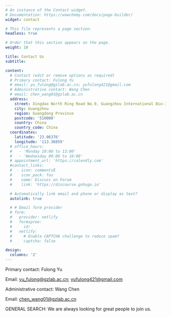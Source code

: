 ```yaml
---
# An instance of the Contact widget.
# Documentation: https://wowchemy.com/docs/page-builder/
widget: contact

# This file represents a page section.
headless: true

# Order that this section appears on the page.
weight: 10

title: Contact Us
subtitle: 

content:
  # Contact (edit or remove options as required)
  # Primary contact: Fulong Yu
  # email: yu_fulong@gzlab.ac.cn; yufulong421@gmail.com
  # Administrative contact: Wang Chen
  # email: chen_wang01@gzlab.ac.cn
  address:
    street: Xingdao North Ring Road No.9, Guangzhou International Bio-Island, Haizhu District
    city: Guangzhou
    region: Guangdong Province
    postcode: '510000'
    country: China
    country_code: China
  coordinates:
    latitude: '23.06376'
    longitude: '113.36859'
  # office_hours:
  #   - 'Monday 10:00 to 13:00'
  #   - 'Wednesday 09:00 to 10:00'
  # appointment_url: 'https://calendly.com'
  #contact_links:
  #  - icon: commentsß
  #    icon_pack: fas
  #    name: Discuss on Forum
  #    link: 'https://discourse.gohugo.io'

  # Automatically link email and phone or display as text?
  autolink: true

  # # Email form provider
  # form:
  #   provider: netlify
  #   formspree:
  #     id:
  #   netlify:
  #     # Enable CAPTCHA challenge to reduce spam?
  #     captcha: false

design:
  columns: '2'
---
```

<!---
# Lorem ipsum dolor sit amet, consectetur adipiscing elit. Integer tempus augue non tempor egestas. Proin nisl nunc, dignissim in accumsan dapibus, auctor ullamcorper neque. Quisque at elit felis. Vestibulum ante ipsum primis in faucibus orci luctus et ultrices posuere cubilia curae; Aenean eget elementum odio. Cras interdum eget risus sit amet aliquet. In volutpat, nisl ut fringilla dignissim, arcu nisl suscipit ante, at accumsan sapien nisl eu eros.
--->

Primary contact: Fulong Yu

Email: yu_fulong@gzlab.ac.cn; yufulong421@gmail.com

Administrative contact: Wang Chen

Email: chen_wang01@gzlab.ac.cn

GENERAL SEARCH: 
We are always looking for great people to join us. 

